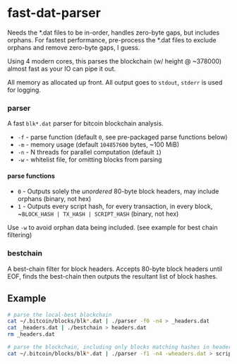 # fast-dat-parser

Needs the *.dat files to be in-order, handles zero-byte gaps, but includes orphans.
For fastest performance, pre-process the *.dat files to exclude orphans and remove zero-byte gaps, I guess.

Using 4 modern cores, this parses the blockchain (w/ height @ ~378000) almost fast as your IO can pipe it out.

All memory as allocated up front.
All output goes to `stdout`, `stderr` is used for logging.


### parser

A fast `blk*.dat` parser for bitcoin blockchain analysis.

- `-f` - parse function (default `0`, see pre-packaged parse functions below)
- `-m` - memory usage (default `104857600` bytes, ~100 MiB)
- `-n` - N threads for parallel computation (default `1`)
- `-w` - whitelist file, for omitting blocks from parsing


#### parse functions

- `0` - Outputs solely the *unordered* 80-byte block headers, may include orphans (binary, not hex)
- `1` - Outputs every script hash, for every transaction, in every block, ~`BLOCK_HASH | TX_HASH | SCRIPT_HASH` (binary, not hex)

Use `-w` to avoid orphan data being included. (see example for best chain filtering)


### bestchain

A best-chain filter for block headers.
Accepts 80-byte block headers until EOF, finds the best-chain then outputs the resultant list of block hashes.


## Example

``` bash
# parse the local-best blockchain
cat ~/.bitcoin/blocks/blk*.dat | ./parser -f0 -n4 > _headers.dat
cat _headers.dat | ./bestchain > headers.dat
rm _headers.dat

# parse the blockchain, including only blocks matching hashes in headers.dat
cat ~/.bitcoin/blocks/blk*.dat | ./parser -f1 -n4 -wheaders.dat > scripts.dat
```
